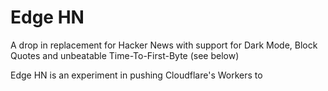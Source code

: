 # Edge HN

A drop in replacement for Hacker News with support for Dark Mode, Block Quotes and unbeatable Time-To-First-Byte (see below)

Edge HN is an experiment in pushing Cloudflare's Workers to 